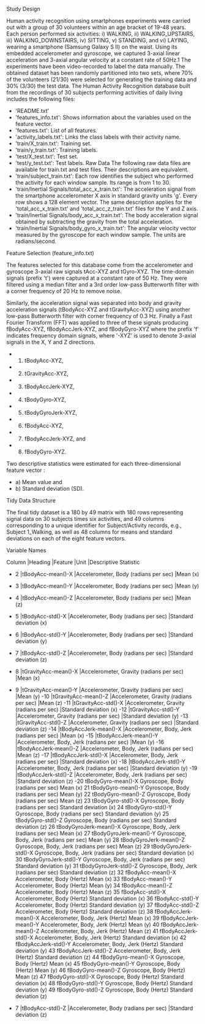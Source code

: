 Study Design

Human activity recognition using smartphones experiments were carried out with a group of 30 volunteers within an age bracket of 19-48 years. Each person performed six activities: i) WALKING, ii) WALKING_UPSTAIRS, iii) WALKING_DOWNSTAIRS, iv) SITTING, v) STANDING, and vi) LAYING, wearing a smartphone (Samsung Galaxy S II) on the waist. Using its embedded accelerometer and gyroscope, we captured 3-axial linear acceleration and 3-axial angular velocity at a constant rate of 50Hz.1
The experiments have been video-recorded to label the data manually. The obtained dataset has been randomly partitioned into two sets, where 70% of the volunteers (21/30) were selected for generating the training data and 30% (3/30) the test data. The Human Activity Recognition database built from the recordings of 30 subjects performing activities of daily living includes the following files:
- 'README.txt'
- 'features_info.txt': Shows information about the variables used on the feature vector.
- 'features.txt': List of all features.
- 'activity_labels.txt': Links the class labels with their activity name.
- 'train/X_train.txt': Training set.
- 'train/y_train.txt': Training labels.
- 'test/X_test.txt': Test set.
- 'test/y_test.txt': Test labels.
Raw Data
The following raw data files are available for train.txt and test files. Their descriptions are equivalent. 
- 'train/subject_train.txt': Each row identifies the subject who performed the activity for each window sample. Its range is from 1 to 30. 
- 'train/Inertial Signals/total_acc_x_train.txt': The acceleration signal from the smartphone accelerometer X axis in standard gravity units 'g'. Every row shows a 128 element vector. The same description applies for the 'total_acc_x_train.txt' and 'total_acc_z_train.txt' files for the Y and Z axis. 
- 'train/Inertial Signals/body_acc_x_train.txt': The body acceleration signal obtained by subtracting the gravity from the total acceleration. 
- 'train/Inertial Signals/body_gyro_x_train.txt': The angular velocity vector measured by the gyroscope for each window sample. The units are radians/second.
 
Feature Selection (feature_info.txt)

The features selected for this database come from the accelerometer and gyroscope 3-axial raw signals tAcc-XYZ and tGyro-XYZ. The time-domain signals (prefix 't') were captured at a constant rate of 50 Hz. They were filtered using a median filter and a 3rd order low-pass Butterworth filter with a corner frequency of 20 Hz to remove noise.  

Similarly, the acceleration signal was separated into body and gravity acceleration signals (tBodyAcc-XYZ and tGravityAcc-XYZ) using another low-pass Butterworth filter with corner frequency of 0.3 Hz. Finally a Fast Fourier Transform (FFT) was applied to three of these signals producing fBodyAcc-XYZ, fBodyAccJerk-XYZ, and fBodyGyro-XYZ  where the prefix  'f' indicates frequency domain signals, where '-XYZ' is used to denote 3-axial signals in the X, Y and Z directions.

- 1)	tBodyAcc-XYZ,
- 2)	tGravityAcc-XYZ,
- 3)	tBodyAccJerk-XYZ,
- 4)	tBodyGyro-XYZ,
- 5)	tBodyGyroJerk-XYZ,
- 6)	fBodyAcc-XYZ,
- 7)	fBodyAccJerk-XYZ, and
- 8)	fBodyGyro-XYZ.

Two descriptive statistics were estimated for each three-dimensional feature vector : 

- a)	Mean value and
- b)	Standard deviation (SD).

Tidy Data Structure

The final tidy dataset is a 180 by 49 matrix with 180 rows representing signal data on 30 subjects times six activities, and 49 columns corresponding to a unique identifier for Subject/Activity records, e.g., Subject 1_Walking, as well as 48 columns for means and standard deviations on each of the eight feature vectors.

Variable Names

Column	|Heading	|Feature	 	 	|Unit	|Descriptive Statistic
- 2	|tBodyAcc-mean()-X	|Accelerometer, Body	(radians per sec)	|Mean (x)
- 3	|tBodyAcc-mean()-Y	|Accelerometer, Body	(radians per sec)	|Mean (y)
- 4	|tBodyAcc-mean()-Z	|Accelerometer, Body	(radians per sec)	|Mean (z)
- 5	|tBodyAcc-std()-X	|Accelerometer, Body	(radians per sec)	|Standard deviation (x)
- 6	|tBodyAcc-std()-Y	|Accelerometer, Body	(radians per sec)	|Standard deviation (y)
- 7	|tBodyAcc-std()-Z	|Accelerometer, Body	(radians per sec)	|Standard deviation (z)
- 8	|tGravityAcc-mean()-X	|Accelerometer, Gravity	(radians per sec)	|Mean (x)
- 9	|tGravityAcc-mean()-Y	|Accelerometer, Gravity	(radians per sec)	|Mean (y)
-10	|tGravityAcc-mean()-Z	|Accelerometer, Gravity	(radians per sec)	|Mean (z)
-11	|tGravityAcc-std()-X	|Accelerometer, Gravity	(radians per sec)	|Standard deviation (x)
-12	|tGravityAcc-std()-Y	|Accelerometer, Gravity	(radians per sec)	|Standard deviation (y)
-13	|tGravityAcc-std()-Z	|Accelerometer, Gravity	(radians per sec)	|Standard deviation (z)
-14	|tBodyAccJerk-mean()-X	|Accelerometer, Body, Jerk (radians per sec)	|Mean (x)
-15	|tBodyAccJerk-mean()-Y	|Accelerometer, Body, Jerk (radians per sec)	|Mean (y)
-16	|tBodyAccJerk-mean()-Z	|Accelerometer, Body, Jerk (radians per sec)	|Mean (z)
-17	|tBodyAccJerk-std()-X	|Accelerometer, Body, Jerk (radians per sec)	|Standard deviation (x)
-18	|tBodyAccJerk-std()-Y	|Accelerometer, Body, Jerk (radians per sec)	|Standard deviation (y)
-19	|tBodyAccJerk-std()-Z	|Accelerometer, Body, Jerk (radians per sec)	|Standard deviation (z)
-20	tBodyGyro-mean()-X	Gyroscope, Body			(radians per sec)	Mean (x)
21	tBodyGyro-mean()-Y	Gyroscope, Body			(radians per sec)	Mean (y)
22	tBodyGyro-mean()-Z	Gyroscope, Body			(radians per sec)	Mean (z)
23	tBodyGyro-std()-X	Gyroscope, Body			(radians per sec)	Standard deviation (x)
24	tBodyGyro-std()-Y	Gyroscope, Body			(radians per sec)	Standard deviation (y)
25	tBodyGyro-std()-Z	Gyroscope, Body			(radians per sec)	Standard deviation (z)
26	tBodyGyroJerk-mean()-X	Gyroscope, Body, Jerk			(radians per sec)	Mean (x)
27	tBodyGyroJerk-mean()-Y	Gyroscope, Body, Jerk			(radians per sec)	Mean (y)
28	tBodyGyroJerk-mean()-Z	Gyroscope, Body, Jerk			(radians per sec)	Mean (z)
29	tBodyGyroJerk-std()-X	Gyroscope, Body, Jerk			(radians per sec)	Standard deviation (x)
30	tBodyGyroJerk-std()-Y	Gyroscope, Body, Jerk			(radians per sec)	Standard deviation (y)
31	tBodyGyroJerk-std()-Z	Gyroscope, Body, Jerk			(radians per sec)	Standard deviation (z)
32	fBodyAcc-mean()-X	Accelerometer, Body			(Hertz)	Mean (x)
33	fBodyAcc-mean()-Y	Accelerometer, Body			(Hertz)	Mean (y)
34	fBodyAcc-mean()-Z	Accelerometer, Body			(Hertz)	Mean (z)
35	fBodyAcc-std()-X	Accelerometer, Body			(Hertz)	Standard deviation (x)
36	fBodyAcc-std()-Y	Accelerometer, Body			(Hertz)	Standard deviation (y)
37	fBodyAcc-std()-Z	Accelerometer, Body			(Hertz)	Standard deviation (z)
38	fBodyAccJerk-mean()-X	Accelerometer, Body, Jerk			(Hertz)	Mean (x)
39	fBodyAccJerk-mean()-Y	Accelerometer, Body, Jerk			(Hertz)	Mean (y)
40	fBodyAccJerk-mean()-Z	Accelerometer, Body, Jerk			(Hertz)	Mean (z)
41	fBodyAccJerk-std()-X	Accelerometer, Body, Jerk			(Hertz)	Standard deviation (x)
42	fBodyAccJerk-std()-Y	Accelerometer, Body, Jerk			(Hertz)	Standard deviation (y)
43	fBodyAccJerk-std()-Z	Accelerometer, Body, Jerk			(Hertz)	Standard deviation (z)
44	fBodyGyro-mean()-X	Gyroscope, Body			(Hertz)	Mean (x)
45	fBodyGyro-mean()-Y	Gyroscope, Body			(Hertz)	Mean (y)
46	fBodyGyro-mean()-Z	Gyroscope, Body			(Hertz)	Mean (z)
47	fBodyGyro-std()-X	Gyroscope, Body			(Hertz)	Standard deviation (x)
48	fBodyGyro-std()-Y	Gyroscope, Body			(Hertz)	Standard deviation (y)
49	fBodyGyro-std()-Z	Gyroscope, Body			(Hertz)	Standard deviation (z)

- 7	|tBodyAcc-std()-Z	|Accelerometer, Body	(radians per sec)	|Standard deviation (z)
						
